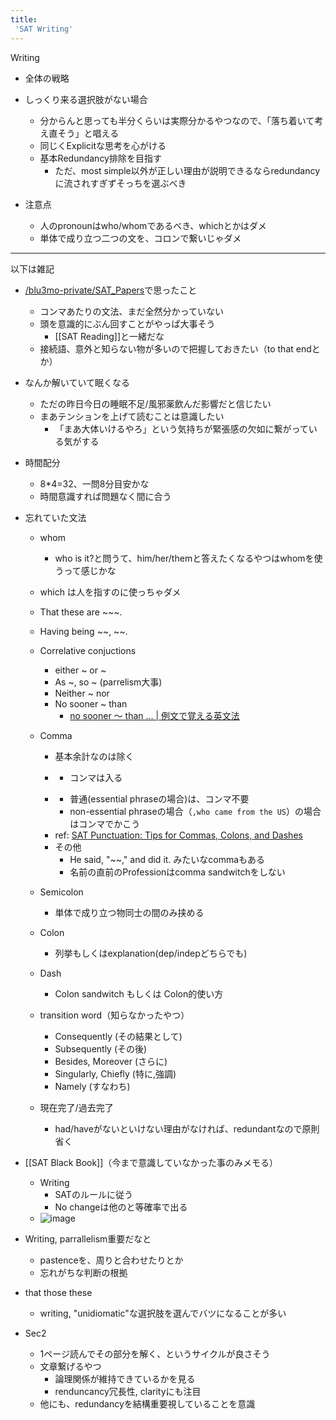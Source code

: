 ```yaml
---
title:
 'SAT Writing'
---
```


Writing
- 全体の戦略

- しっくり来る選択肢がない場合
    - 分からんと思っても半分くらいは実際分かるやつなので、「落ち着いて考え直そう」と唱える
    - 同じくExplicitな思考を心がける
    - 基本Redundancy排除を目指す
        - ただ、most simple以外が正しい理由が説明できるならredundancyに流されすぎずそっちを選ぶべき
- 注意点
    - 人のpronounはwho/whomであるべき、whichとかはダメ
    - 単体で成り立つ二つの文を、コロンで繋いじゃダメ

---
以下は雑記

- [/blu3mo-private/SAT_Papers](https://scrapbox.io/blu3mo-private/SAT_Papers)で思ったこと
    - コンマあたりの文法、まだ全然分かっていない
    - 頭を意識的にぶん回すことがやっぱ大事そう
        - [[SAT Reading]]と一緒だな
    - 接続語、意外と知らない物が多いので把握しておきたい（to that endとか）

- なんか解いていて眠くなる
    - ただの昨日今日の睡眠不足/風邪薬飲んだ影響だと信じたい
    - まあテンションを上げて読むことは意識したい
        - 「まあ大体いけるやろ」という気持ちが緊張感の欠如に繋がっている気がする

- 時間配分
    - 8*4=32、一問8分目安かな
    - 時間意識すれば問題なく間に合う

- 忘れていた文法
    - whom
        - who is it?と問うて、him/her/themと答えたくなるやつはwhomを使うって感じかな
    - which は人を指すのに使っちゃダメ
    - That these are ~~~.
    - Having being ~~, ~~.
    - Correlative conjuctions
        - either ~ or ~
        - As ~, so ~ (parrelism大事)
        - Neither ~ nor
        - No sooner ~ than
            - [no sooner ～ than … | 例文で覚える英文法](https://reibunpo.com/no/no-sooner-than.shtml)
    - Comma
        - 基本余計なのは除く
        - <Dep Clause> <Indep Clause>
            - コンマは入る
        - <Indep Clause> <Dep Clause>
            - 普通(essential phraseの場合)は、コンマ不要
            - non-essential phraseの場合（`,who came from the US`）の場合はコンマでかこう
        - ref: [SAT Punctuation: Tips for Commas, Colons, and Dashes](https://blog.prepscholar.com/sat-punctuation)
        - その他
            - He said, "~~," and did it. みたいなcommaもある
            - 名前の直前のProfessionはcomma sandwitchをしない

    - Semicolon
        - 単体で成り立つ物同士の間のみ挟める
    - Colon
        - 列挙もしくはexplanation(dep/indepどちらでも)
    - Dash
        - Colon sandwitch もしくは Colon的使い方
    - transition word（知らなかったやつ）
        - Consequently (その結果として)
        - Subsequently (その後)
        - Besides, Moreover (さらに)
        - Singularly, Chiefly (特に,強調)
        - Namely (すなわち)
    - 現在完了/過去完了
        - had/haveがないといけない理由がなければ、redundantなので原則省く

- [[SAT Black Book]]（今まで意識していなかった事のみメモる）
    - Writing
        - SATのルールに従う
        - No changeは他のと等確率で出る
    - ![image](https://gyazo.com/af7a5037bc932f8692ddcddbb86ce65b/thumb/1000)


- Writing, parrallelism重要だなと
    - pastenceを、周りと合わせたりとか
    - 忘れがちな判断の根拠

- that those these
    - writing, "unidiomatic"な選択肢を選んでバツになることが多い

- Sec2
    - 1ページ読んでその部分を解く、というサイクルが良さそう
    - 文章繋げるやつ
        - 論理関係が維持できているかを見る
        - renduncancy冗長性, clarityにも注目
    - 他にも、redundancyを結構重要視していることを意識